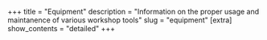 +++
title = "Equipment"
description = "Information on the proper usage and maintanence of various workshop tools"
slug = "equipment"
[extra]
show_contents = "detailed"
+++